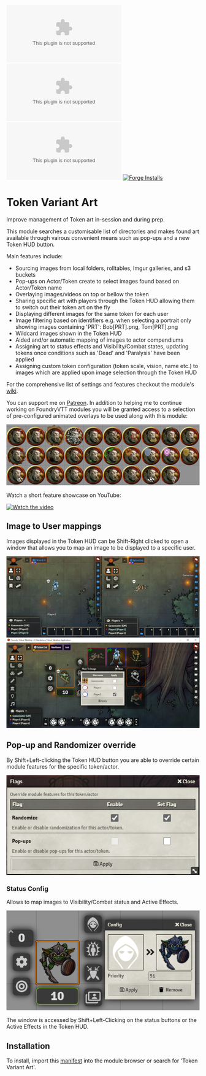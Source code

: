 ![GitHub v10 Release](https://img.shields.io/github/downloads/Aedif/TokenVariants/4.1.0/token-variants.zip)
![GitHub v9 Release](https://img.shields.io/github/downloads/Aedif/TokenVariants/3.7.0/token-variants.zip)
![GitHub All Releases](https://img.shields.io/github/downloads/Aedif/TokenVariants/token-variants.zip)
[![Forge Installs](https://img.shields.io/badge/dynamic/json?label=Forge%20Installs&query=package.installs&suffix=%25&url=https%3A%2F%2Fforge-vtt.com%2Fapi%2Fbazaar%2Fpackage%2Ftoken-variants)](https://forge-vtt.com/bazaar#package=token-variants)

# Token Variant Art

Improve management of Token art in-session and during prep.

This module searches a customisable list of directories and makes found art available through vairous convenient means such as pop-ups and a new Token HUD button.

Main features include:

- Sourcing images from local folders, rolltables, Imgur galleries, and s3 buckets
- Pop-ups on Actor/Token create to select images found based on Actor/Token name
- Overlaying images/videos on top or bellow the token
- Sharing specific art with players through the Token HUD allowing them to switch out their token art on the fly
- Displaying different images for the same token for each user
- Image filtering based on identifiers e.g. when selecting a portrait only showing images containing 'PRT': Bob[PRT].png, Tom[PRT].png
- Wildcard images shown in the Token HUD
- Aided and/or automatic mapping of images to actor compendiums
- Assigning art to status effects and Visibility/Combat states, updating tokens once conditions such as 'Dead' and 'Paralysis' have been applied
- Assigning custom token configuration (token scale, vision, name etc.) to images which are applied upon image selection through the Token HUD

For the comprehensive list of settings and features checkout the module's [wiki](https://github.com/Aedif/TokenVariants/wiki).

You can support me on [Patreon](https://www.patreon.com/Aedif). In addition to helping me to continue working on FoundryVTT modules you will be granted access to a selection of pre-configured animated overlays to be used along with this module:

!["Animated Overlays"](./docs/animated_overlays.gif)

Watch a short feature showcase on YouTube:

[![Watch the video](https://img.youtube.com/vi/S1O8CDksagM/hqdefault.jpg)](https://youtu.be/S1O8CDksagM)

## Image to User mappings

Images displayed in the Token HUD can be Shift-Right clicked to open a window that allows you to map an image to be displayed to a specific user.

!["User Image Mapping"](./docs/user_to_image.png)

## Pop-up and Randomizer override

By Shift+Left-clicking the Token HUD button you are able to override certain module features for the specific token/actor.

!["Setting Override"](./docs/override.png)

### Status Config

Allows to map images to Visibility/Combat status and Active Effects.

!["Status Configuration"](./docs/status_config.png)

The window is accessed by Shift+Left-Clicking on the status buttons or the Active Effects in the Token HUD.

## Installation

To install, import this [manifest](https://raw.githubusercontent.com/Aedif/TokenVariants/master/module.json) into the module browser or search for 'Token Variant Art'.
